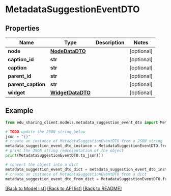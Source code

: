 # MetadataSuggestionEventDTO


## Properties

Name | Type | Description | Notes
------------ | ------------- | ------------- | -------------
**node** | [**NodeDataDTO**](NodeDataDTO.md) |  | [optional] 
**caption_id** | **str** |  | [optional] 
**caption** | **str** |  | [optional] 
**parent_id** | **str** |  | [optional] 
**parent_caption** | **str** |  | [optional] 
**widget** | [**WidgetDataDTO**](WidgetDataDTO.md) |  | [optional] 

## Example

```python
from edu_sharing_client.models.metadata_suggestion_event_dto import MetadataSuggestionEventDTO

# TODO update the JSON string below
json = "{}"
# create an instance of MetadataSuggestionEventDTO from a JSON string
metadata_suggestion_event_dto_instance = MetadataSuggestionEventDTO.from_json(json)
# print the JSON string representation of the object
print(MetadataSuggestionEventDTO.to_json())

# convert the object into a dict
metadata_suggestion_event_dto_dict = metadata_suggestion_event_dto_instance.to_dict()
# create an instance of MetadataSuggestionEventDTO from a dict
metadata_suggestion_event_dto_from_dict = MetadataSuggestionEventDTO.from_dict(metadata_suggestion_event_dto_dict)
```
[[Back to Model list]](../README.md#documentation-for-models) [[Back to API list]](../README.md#documentation-for-api-endpoints) [[Back to README]](../README.md)


